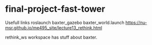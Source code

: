 # final-project-fast-tower


Usefull links 
roslaunch baxter_gazebo baxter_world.launch
https://nu-msr.github.io/me495_site/lecture13_rethink.html

rethink_ws workspace has stuff about baxter.


